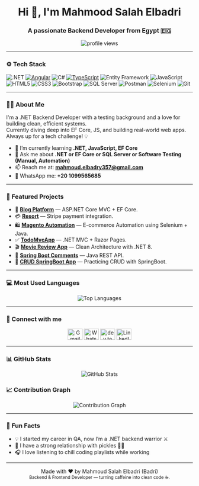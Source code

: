 
<h1 align="center">Hi 👋, I'm Mahmood Salah Elbadri</h1>
<h3 align="center">A passionate Backend Developer from Egypt 🇪🇬</h3> 

<p align="center">
  <img src="https://komarev.com/ghpvc/?username=mahmoodelbadri&label=Profile%20views&color=0e75b6&style=flat" alt="profile views" />
</p>

---

 ### ⚙️ Tech Stack  

![.NET](https://img.shields.io/badge/.NET-512BD4?style=flat&logo=dotnet&logoColor=white)
[![Angular](https://img.shields.io/badge/Angular-16-DD0031?logo=angular&logoColor=white)](https://angular.io/)
![C#](https://img.shields.io/badge/C%23-239120?style=flat&logo=csharp&logoColor=white)
[![TypeScript](https://img.shields.io/badge/TypeScript-5-3178C6?logo=typescript&logoColor=white)](https://www.typescriptlang.org/)
![Entity Framework](https://img.shields.io/badge/EF_Core-512BD4?style=flat&logo=.net&logoColor=white)
![JavaScript](https://img.shields.io/badge/JavaScript-F7DF1E?style=flat&logo=javascript&logoColor=black)
![HTML5](https://img.shields.io/badge/HTML5-E34F26?style=flat&logo=html5&logoColor=white)
![CSS3](https://img.shields.io/badge/CSS3-1572B6?style=flat&logo=css3&logoColor=white)
![Bootstrap](https://img.shields.io/badge/Bootstrap-7952B3?style=flat&logo=bootstrap&logoColor=white)
![SQL Server](https://img.shields.io/badge/SQL_Server-CC2927?style=flat&logo=microsoftsqlserver&logoColor=white)
![Postman](https://img.shields.io/badge/Postman-FF6C37?style=flat&logo=postman&logoColor=white)
![Selenium](https://img.shields.io/badge/Selenium-43B02A?style=flat&logo=selenium&logoColor=white)
![Git](https://img.shields.io/badge/Git-F05032?style=flat&logo=git&logoColor=white)

---

### 🧑‍💻 About Me

I'm a .NET Backend Developer with a testing background and a love for building clean, efficient systems.  
Currently diving deep into EF Core, JS, and building real-world web apps. Always up for a tech challenge! 💡

- 🌱 I’m currently learning **.NET, JavaScript, EF Core**
- 💬 Ask me about **.NET or EF Core or SQL Server or Software Testing (Manual, Automation)**
- 📫 Reach me at: **mahmoud.elbadry357@gmail.com**
- 📱 WhatsApp me: **+20 1099565685**

---

### 🚀 Featured Projects

- 🔗 [**Blog Platform**](https://github.com/MahmoodElbadri/Blog) — ASP.NET Core MVC + EF Core.
- 💳 [**Resort**](https://github.com/MahmoodElbadri/Resort) — Stripe payment integration.
- 🛍️ [**Magento Automation**](https://github.com/MahmoodElbadri/Gonna-Buy-a-fitness-short) — E-commerce Automation using Selenium + Java.
- ✅ [**TodoMvcApp**](https://github.com/MahmoodElbadri/TodoMvcApp) — .NET MVC + Razor Pages.
- 🎬 [**Movie Review App**](https://github.com/MahmoodElbadri/Simple-Movies-Review-using-Clean-Architecture) — Clean Architecture with .NET 8.
- 💬 [**Spring Boot Comments**](https://github.com/MahmoodElbadri/Tutorial-Comments-SpringBoot) — Java REST API.
- 🔧 [**CRUD SpringBoot App**](https://github.com/MahmoodElbadri/CRUD-MVC-SpringBoot) — Practicing CRUD with SpringBoot.

---



### 💻 Most Used Languages

<p align="center">
  <img src="https://github-readme-stats.vercel.app/api/top-langs/?username=MahmoodElbadri&layout=compact&theme=tokyonight&langs_count=8" alt="Top Languages" />
</p>


---

### 🔗 Connect with me

<p align="center">
<a href="mailto:mahmoud.elbadry357@gmail.com" target="blank"><img src="https://img.icons8.com/fluency/48/gmail-new.png" alt="Gmail" height="30" width="40" /></a>
<a href="https://wa.me/201099565685" target="blank"><img src="https://img.icons8.com/color/48/whatsapp--v1.png" alt="WhatsApp" height="30" width="40" /></a>
<a href="https://dev.to/therealbadri" target="blank"><img src="https://raw.githubusercontent.com/rahuldkjain/github-profile-readme-generator/master/src/images/icons/Social/devto.svg" alt="dev.to" height="30" width="40" /></a>
<a href="https://linkedin.com/in/mahmoodelbadri" target="blank"><img src="https://raw.githubusercontent.com/rahuldkjain/github-profile-readme-generator/master/src/images/icons/Social/linked-in-alt.svg" alt="LinkedIn" height="30" width="40" /></a>
</p>

---

### 📊 GitHub Stats

<p align="center">
  <img src="https://github-readme-stats.vercel.app/api?username=mahmoodelbadri&show_icons=true&theme=tokyonight" alt="GitHub Stats" />
</p> 


### 📈 Contribution Graph

<p align="center">
  <img src="https://github-readme-activity-graph.vercel.app/graph?username=MahmoodElbadri&theme=tokyonight&area=true" alt="Contribution Graph" />
</p>

---

### 🎯 Fun Facts

- 💡 I started my career in QA, now I’m a .NET backend warrior ⚔️  
- 🥒 I have a strong relationship with pickles 🥒😂  
- 🎧 I love listening to chill coding playlists while working

---

<div align="center">
Made with ❤️ by Mahmoud Salah Elbadri (Badri)
<br/>
<sub>Backend & Frontend Developer — turning caffeine into clean code ☕.</sub>
</div>


